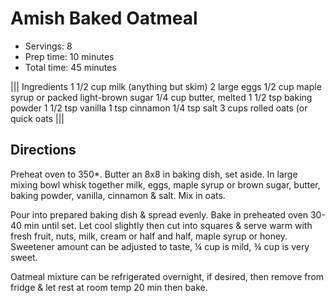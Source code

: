 # Amish Baked Oatmeal

- Servings: 8
- Prep time: 10 minutes
- Total time: 45 minutes

||| Ingredients
1 1/2 cup milk (anything but skim)
2 large eggs
1/2 cup maple syrup or packed light-brown sugar
1/4 cup butter, melted
1 1/2 tsp baking powder
1 1/2 tsp vanilla
1 tsp cinnamon
1/4 tsp salt
3 cups rolled oats (or quick oats
|||

## Directions

Preheat oven to 350*. Butter an 8x8 in baking dish, set aside.
In large mixing bowl whisk together milk, eggs, maple syrup or
brown sugar, butter, baking powder, vanilla, cinnamon & salt.
Mix in oats.

Pour into prepared baking dish & spread evenly.
Bake in preheated oven 30-40 min until set.
Let cool slightly then cut into squares & serve warm with fresh
fruit, nuts, milk, cream or half and half, maple syrup or honey.
Sweetener amount can be adjusted to taste, ¼ cup is mild, ¾ cup
is very sweet.

Oatmeal mixture can be refrigerated overnight, if desired, then
remove from fridge & let rest at room temp 20 min then bake.
